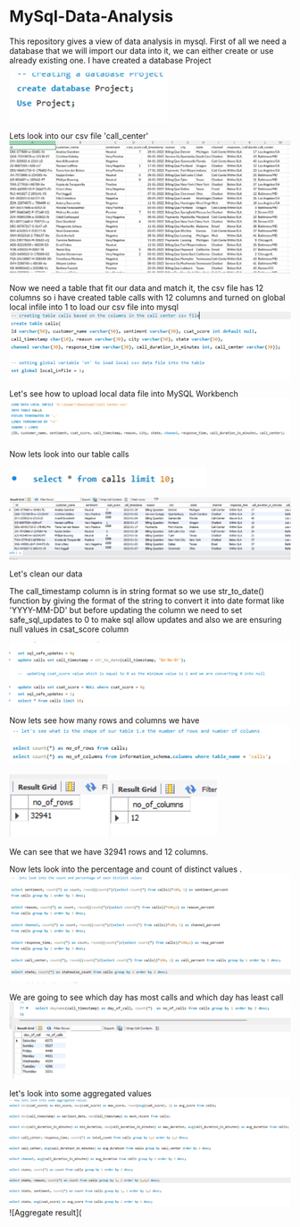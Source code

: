 # MySql-Data-Analysis
This repository gives a view of data analysis in mysql.
First of all we need a database that we will import our data into it, we can either create or use already existing one. I have created a database Project


![Database creation](https://github.com/sivaranjini005/MySql-Data-Analysis/blob/main/Screenshot%20_databse.png?raw=true)


Lets look into our csv file 'call_center'
![Screenshot of the csv file](https://github.com/sivaranjini005/MySql-Data-Analysis/blob/main/Screenshot%20.png?raw=true)


Now we need a table that fit our data and match it, the csv file has 12 columns so i have created table calls with 12 columns and turned on global local infile into 1 to load our csv file into mysql
![Table creation](https://github.com/sivaranjini005/MySql-Data-Analysis/blob/main/Screenshot%20_table.png?raw=true)


Let's see how to upload local data file into MySQL Workbench
![Data load query](https://github.com/sivaranjini005/MySql-Data-Analysis/blob/main/Screenshot%20_upload.png?raw=true)

Now lets look into our table calls

![select query](https://github.com/sivaranjini005/MySql-Data-Analysis/blob/main/Screenshot1.png?raw=true)

![calls table](https://github.com/sivaranjini005/MySql-Data-Analysis/blob/main/Screenshot%202.png?raw=true)

Let's clean our data

The call_timestamp column is in string format so we use str_to_date() function by giving the format of the string to convert it into date format like 'YYYY-MM-DD' but before updating the column we need to set safe_sql_updates to 0 to make sql allow updates and also we are ensuring null values in csat_score column

![update Table](https://github.com/sivaranjini005/MySql-Data-Analysis/blob/main/UPDATE%20.png?raw=true)

Now lets see how many rows and columns we have
![Rows & columns](https://github.com/sivaranjini005/MySql-Data-Analysis/blob/main/Screenshot%20_ROWS.png?raw=true)

![No.of.rows](https://github.com/sivaranjini005/MySql-Data-Analysis/blob/main/rows.png?raw=true)               ![No.of.columns](https://github.com/sivaranjini005/MySql-Data-Analysis/blob/main/columns.png?raw=true)


We can see that we have 32941 rows and 12 columns.

Now lets look into the percentage and count of distinct values .
![Percent](https://github.com/sivaranjini005/MySql-Data-Analysis/blob/main/Screenshot%20_PERCENT.png?raw=true)


We are going to see which day has most calls and which day has least call
![Calls by Day](https://github.com/sivaranjini005/MySql-Data-Analysis/blob/main/Screenshot%20_calldays.png?raw=true)

let's look into some aggregated values
![Aggregate query](https://github.com/sivaranjini005/MySql-Data-Analysis/blob/main/Screenshot%20_aggregate.png?raw=true)
![Aggregate result](
